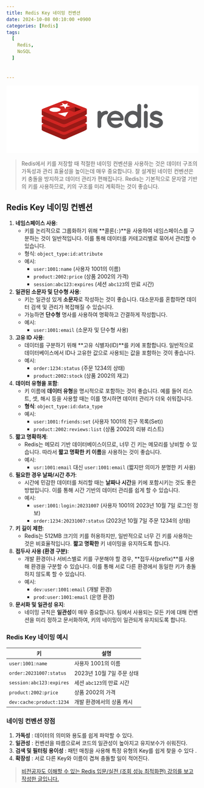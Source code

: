 ```yaml
---
title: Redis Key 네이밍 컨벤션
date: 2024-10-08 00:10:00 +0900
categories: [Redis]
tags:
  [
    Redis,
    NoSQL
  ]


---
```


![스크린샷 2024-10-04 오후 2.06.22](../assets/img/redis_logo.png)

> Redis에서 키를 저장할 때 적절한 네이밍 컨벤션을 사용하는 것은 데이터 구조의 가독성과 관리 효율성을 높이는데 매우 중요합니다. 잘 설계된 네이민 컨벤션은 키 충돌을 방지하고 데이터 관리가 편해집니다. Redis는 기본적으로 문자열 기반의 키를 사용하므로, 키의 구조를 미리 계획하는 것이 좋습니다.



## Redis Key 네이밍 컨벤션

1. **네임스페이스 사용**:
   - 키를 논리적으로 그룹화하기 위해 **콜론(`:`)**을 사용하여 네임스페이스를 구분하는 것이 일반적입니다. 이를 통해 데이터를 카테고리별로 묶어서 관리할 수 있습니다.
   - 형식: `object_type:id:attribute`
   - 예시:
     - `user:1001:name` (사용자 1001의 이름)
     - `product:2002:price` (상품 2002의 가격)
     - `session:abc123:expires` (세션 `abc123`의 만료 시간)
2. **일관된 소문자 및 단수형 사용**:
   - 키는 일관성 있게 **소문자**로 작성하는 것이 좋습니다. 대소문자를 혼합하면 데이터 검색 및 관리가 복잡해질 수 있습니다.
   - 가능하면 **단수형** 명사를 사용하여 명확하고 간결하게 작성합니다.
   - 예시:
     - `user:1001:email` (소문자 및 단수형 사용)
3. **고유 ID 사용**:
   - 데이터를 구분하기 위해 **고유 식별자(ID)**를 키에 포함합니다. 일반적으로 데이터베이스에서 ID나 고유한 값으로 사용되는 값을 포함하는 것이 좋습니다.
   - 예시:
     - `order:1234:status` (주문 1234의 상태)
     - `product:2002:stock` (상품 2002의 재고)
4. **데이터 유형을 포함**:
   - 키 이름에 **데이터 유형**을 명시적으로 포함하는 것이 좋습니다. 예를 들어 리스트, 셋, 해시 등을 사용할 때는 이를 명시하면 데이터 관리가 더욱 쉬워집니다.
   - **형식**: `object_type:id:data_type`
   - 예시:
     - `user:1001:friends:set` (사용자 1001의 친구 목록(Set))
     - `product:2002:reviews:list` (상품 2002의 리뷰 리스트)
5. **짧고 명확하게**:
   - Redis는 메모리 기반 데이터베이스이므로, 너무 긴 키는 메모리를 낭비할 수 있습니다. 따라서 **짧고 명확한 키 이름**을 사용하는 것이 좋습니다.
   - 예시:
     - `usr:1001:email` 대신 `user:1001:email` (짧지만 의미가 분명한 키 사용)
6. **필요한 경우 날짜/시간 추가**:
   - 시간에 민감한 데이터를 처리할 때는 **날짜나 시간**을 키에 포함시키는 것도 좋은 방법입니다. 이를 통해 시간 기반의 데이터 관리를 쉽게 할 수 있습니다.
   - 예시:
     - `user:1001:login:20231007` (사용자 1001의 2023년 10월 7일 로그인 정보)
     - `order:1234:20231007:status` (2023년 10월 7일 주문 1234의 상태)
7. **키 길이 제한**:
   - Redis는 512MB 크기의 키를 허용하지만, 일반적으로 너무 긴 키를 사용하는 것은 비효율적입니다. **짧고 명확한** 키 네이밍을 유지하도록 합니다.
8. **접두사 사용 (환경 구분)**:
   - 개발 환경이나 서비스별로 키를 구분해야 할 경우, **접두사(prefix)**를 사용해 환경을 구분할 수 있습니다. 이를 통해 서로 다른 환경에서 동일한 키가 충돌하지 않도록 할 수 있습니다.
   - 예시:
     - `dev:user:1001:email` (개발 환경)
     - `prod:user:1001:email` (운영 환경)
9. **문서화 및 일관성 유지**:
   - 네이밍 규칙은 **일관성**이 매우 중요합니다. 팀에서 사용되는 모든 키에 대해 컨벤션을 미리 정하고 문서화하여, 키의 네이밍이 일관되게 유지되도록 합니다.

### Redis Key 네이밍 예시

| 키                       | 설명                      |
| ------------------------ | ------------------------- |
| `user:1001:name`         | 사용자 1001의 이름        |
| `order:20231007:status`  | 2023년 10월 7일 주문 상태 |
| `session:abc123:expires` | 세션 `abc123`의 만료 시간 |
| `product:2002:price`     | 상품 2002의 가격          |
| `dev:cache:product:1234` | 개발 환경에서의 상품 캐시 |



### 네이밍 컨벤션 장점

1. **가독성** : 데이터의 의미와 용도를 쉽게 파악할 수 있다.
2. **일관성** : 컨벤션을 따름으로써 코드의 일관성이 높아지고 유지보수가 쉬워진다.
3. **검색 및 필터링 용이성** : 패턴 매칭을 사용해 특정 유형의 Key를 쉽게 찾을 수 있다 .
4. **확장성** : 서로 다른 Key와 이름이 겹쳐 충돌할 일이 적어진다.

>  [비전공자도 이해할 수 있는 Redis 입문/실전 (조회 성능 최적화편) 강의를 보고 작성한 글입니다.](#https://www.inflearn.com/course/%EB%B9%84%EC%A0%84%EA%B3%B5%EC%9E%90-redis-%EC%9E%85%EB%AC%B8-%EC%84%B1%EB%8A%A5-%EC%B5%9C%EC%A0%81%ED%99%94/dashboard)
